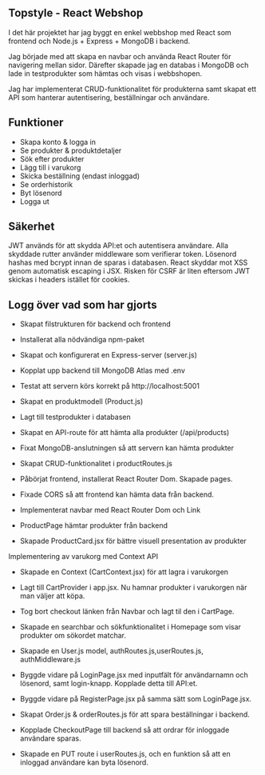 ## Topstyle - React Webshop

I det här projektet har jag byggt en enkel webbshop med React som frontend och Node.js + Express + MongoDB i backend.

Jag började med att skapa en navbar och använda React Router för navigering mellan sidor. Därefter skapade jag en databas i MongoDB och lade in testprodukter som hämtas och visas i webbshopen.

Jag har implementerat CRUD-funktionalitet för produkterna samt skapat ett API som hanterar autentisering, beställningar och användare.

## Funktioner

- Skapa konto & logga in
- Se produkter & produktdetaljer
- Sök efter produkter
- Lägg till i varukorg
- Skicka beställning (endast inloggad)
- Se orderhistorik
- Byt lösenord
- Logga ut

## Säkerhet

JWT används för att skydda API:et och autentisera användare. Alla skyddade rutter använder middleware som verifierar token.
Lösenord hashas med bcrypt innan de sparas i databasen. React skyddar mot XSS genom automatisk escaping i JSX.
Risken för CSRF är liten eftersom JWT skickas i headers istället för cookies.

## Logg över vad som har gjorts

- Skapat filstrukturen för backend och frontend
- Installerat alla nödvändiga npm-paket
- Skapat och konfigurerat en Express-server (server.js)
- Kopplat upp backend till MongoDB Atlas med .env
- Testat att servern körs korrekt på http://localhost:5001
- Skapat en produktmodell (Product.js)
- Lagt till testprodukter i databasen
- Skapat en API-route för att hämta alla produkter (/api/products)
- Fixat MongoDB-anslutningen så att servern kan hämta produkter
- Skapat CRUD-funktionalitet i productRoutes.js

- Påbörjat frontend, installerat React Router Dom. Skapade pages.
- Fixade CORS så att frontend kan hämta data från backend.

- Implementerat navbar med React Router Dom och Link
- ProductPage hämtar produkter från backend
- Skapade ProductCard.jsx för bättre visuell presentation av produkter

Implementering av varukorg med Context API

- Skapade en Context (CartContext.jsx) för att lagra i varukorgen
- Lagt till CartProvider i app.jsx. Nu hamnar produkter i varukorgen när man väljer att köpa.
- Tog bort checkout länken från Navbar och lagt til den i CartPage.

- Skapade en searchbar och sökfunktionalitet i Homepage som visar produkter om sökordet matchar.

- Skapade en User.js model, authRoutes.js,userRoutes.js, authMiddleware.js

- Byggde vidare på LoginPage.jsx med inputfält för användarnamn och lösenord, samt login-knapp. Kopplade detta till API:et.

- Byggde vidare på RegisterPage.jsx på samma sätt som LoginPage.jsx.

- Skapat Order.js & orderRoutes.js för att spara beställningar i backend.

- Kopplade CheckoutPage till backend så att ordrar för inloggade användare sparas.

- Skapade en PUT route i userRoutes.js, och en funktion så att en inloggad användare kan byta lösenord.
